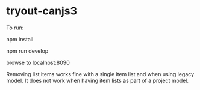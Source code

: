# tryout-canjs3
To run:

npm install

npm run develop

browse to localhost:8090


Removing list items works fine with a single item list and when using legacy model. It does not work when having item lists as part of a project model.
